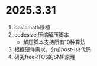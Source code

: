 # 2025.3.31
1. basicmath移植
2. codesize 压缩解压脚本
    - 解压脚本支持所有10种算法
3. 根据硬件需求，分析post-iss代码
4. 研究freeRTOS的SMP原理